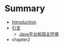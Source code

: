 # Summary

* [Introduction](README.md)
* [引言](chapter1.md)
  * [Java平台和宿主环境](chapter1/chapter11.md)
* chapter2

